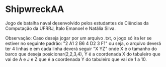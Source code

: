 # ShipwreckAA
Jogo de batalha naval desenvolvido pelos estudantes de Ciências da Computação da UFRRJ, Ítalo Emanoel e Natália Silva.

Observação: Caso deseja jogar por um arquivo .txt, o jogo só ira ler se estiver no seguinte padrão: "2 A1 2 B6 4 D2 3 F1" ou seja, o arquivo deverá ter 4 linhas e em cada linha deverá seguir "X YZ" onde X é o tamanho do barco que deseja posicionar(2,2,3,4), Y é a coordenada X do tabuleiro que vai de A e J e Z que é a coordenada Y do tabuleiro que vai de 1 a 10.
